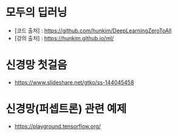 # 모두의 딥러닝
- [코드 출처] : https://github.com/hunkim/DeepLearningZeroToAll
- [강의 출처] : https://hunkim.github.io/ml/

# 신경망 첫걸음
- https://www.slideshare.net/gtko/ss-144045458


# 신경망(퍼셉트론) 관련 예제
- https://playground.tensorflow.org/

